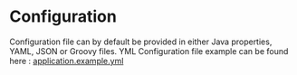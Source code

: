# Configuration

Configuration file can by default be provided in either Java properties, YAML, JSON or Groovy files. YML Configuration
file example can be found here : [application.example.yml](https://github.com/tchiotludo/akhq/blob/dev/application.example.yml)
